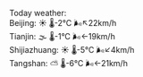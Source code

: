 Today weather:  
Beijing: ☀️   🌡️-2°C 🌬️↖22km/h  
Tianjin: 🌫  🌡️-1°C 🌬️←19km/h  
Shijiazhuang: ☀️   🌡️-5°C 🌬️↙4km/h  
Tangshan: ⛅️  🌡️-6°C 🌬️←21km/h  
